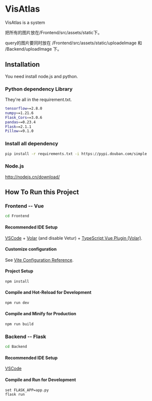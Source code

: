 <!--
 * @Author: Qing Shi
 * @LastEditTime: 2022-04-28 23:32:59
 * @Knowledge: 
 * @Description: 
 * @Attention: 
-->
# VisAtlas

VisAtlas is a system 

把所有的图片放在/Frontend/src/assets/static下。

query的图片要同时放在 /Frontend/src/assets/static/uploadeImage 和 /Backend/uploadImage 下。


## Installation
You need install node.js and python.
### Python dependency Library
They're all in the requirement.txt.
```sh
tensorflow==2.8.0
numpy==1.21.6
Flask_Cors==3.0.6
pandas==0.23.4
Flask==2.1.1
Pillow==9.1.0
```
### Install all dependency
```sh
pip install -r requirements.txt -i https://pypi.douban.com/simple
```


### Node.js
http://nodejs.cn/download/

## How To Run this Project

### Frontend -- Vue

```sh
cd Frontend
```
#### Recommended IDE Setup

[VSCode](https://code.visualstudio.com/) + [Volar](https://marketplace.visualstudio.com/items?itemName=johnsoncodehk.volar) (and disable Vetur) + [TypeScript Vue Plugin (Volar)](https://marketplace.visualstudio.com/items?itemName=johnsoncodehk.vscode-typescript-vue-plugin).

#### Customize configuration

See [Vite Configuration Reference](https://vitejs.dev/config/).

#### Project Setup

```sh
npm install
```

#### Compile and Hot-Reload for Development

```sh
npm run dev
```

#### Compile and Minify for Production

```sh
npm run build
```


### Backend -- Flask
```sh
cd Backend
```
#### Recommended IDE Setup

[VSCode](https://code.visualstudio.com/) 

#### Compile and Run for Development
```
set FLASK_APP=app.py
flask run
```
